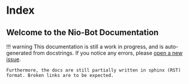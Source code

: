 # Index
## Welcome to the Nio-Bot Documentation

!!! warning
    This documentation is still a work in progress, and is auto-generated from docstrings.
    If you notice any errors, please [open a new issue](https://github.com/EEKIM10/niobot/issues/new).

    Furthermore, the docs are still partially written in sphinx (RST) format. Broken links are to be expected.
